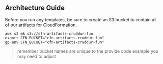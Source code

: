 ## Architecture Guide

Before you run any templates, be sure to create an S3 bucket to contain
all of our artifacts for CloudFormation.

```
aws s3 mk s3://cfn-artifacts-cruddur-fun
export CFN_BUCKET="cfn-artifacts-cruddur-fun"
gp env CFN_BUCKET="cfn-artifacts-cruddur-fun"
```

> remember bucket names are unique to the provide code example you may need to adjust